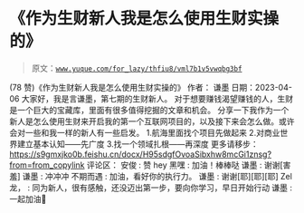 # 《作为生财新人我是怎么使用生财实操的》

> 原文：[`www.yuque.com/for_lazy/thfiu8/vml7b1v5vwqbg3bf`](https://www.yuque.com/for_lazy/thfiu8/vml7b1v5vwqbg3bf)

<ne-h2 id="3efce224" data-lake-id="3efce224"><ne-heading-ext><ne-heading-anchor></ne-heading-anchor><ne-heading-fold></ne-heading-fold></ne-heading-ext><ne-heading-content><ne-text id="u95370a42">(78 赞)《作为生财新人我是怎么使用生财实操的》</ne-text></ne-heading-content></ne-h2> <ne-p id="ucfc1eb1c" data-lake-id="ucfc1eb1c"><ne-text id="u785e2bc0">作者： 谦墨</ne-text></ne-p> <ne-p id="u5e5f5f76" data-lake-id="u5e5f5f76"><ne-text id="u704efd20">日期：2023-04-06</ne-text></ne-p> <ne-p id="u1f851dc0" data-lake-id="u1f851dc0"><ne-text id="uc8196b79">大家好，我是言谦墨，第七期的生财新人。</ne-text></ne-p> <ne-p id="u6d6b0173" data-lake-id="u6d6b0173"><ne-text id="u2a956b36">对于想要赚钱渴望赚钱的人，生财是一个巨大的宝藏库，里面有很多值得挖掘的文章和机会。</ne-text></ne-p> <ne-p id="u85bae686" data-lake-id="u85bae686"><ne-text id="u041342f8">分享一下我作为一个新人是怎么使用生财来开启我的第一个互联网项目的，以及接下来会怎么做。或许会对一些和我一样的新人有一些启发。</ne-text></ne-p> <ne-p id="u6eb16a68" data-lake-id="u6eb16a68"><ne-text id="u824cb0a2">1.航海里面找个项目先做起来</ne-text> <ne-text id="u72749520">2.对商业世界建立基本认知——先广度</ne-text> <ne-text id="u2a7a3876">3.找一个领域扎根——再深度</ne-text></ne-p> <ne-p id="uc5e8c785" data-lake-id="uc5e8c785"><ne-text id="uaad9806f">更多请移步：</ne-text> [<ne-text id="u3dad684c">https://s9gmxjko0b.feishu.cn/docx/H95sdgfOvoaSibxhw8mcGi1znsg?from=from_copylink</ne-text>](https://s9gmxjko0b.feishu.cn/docx/H95sdgfOvoaSibxhw8mcGi1znsg?from=from_copylink)</ne-p> <ne-hole id="u0fe3c39f" data-lake-id="u0fe3c39f"><ne-card data-card-name="hr" data-card-type="block" id="XiA9X" data-event-boundary="card"><ne-p id="u4b64465a" data-lake-id="u4b64465a"><ne-text id="uc2f43805">评论区：</ne-text></ne-p> <ne-p id="ua397817e" data-lake-id="ua397817e"><ne-text id="ud9f67a9f">安俊 : 赞</ne-text> <ne-text id="u642c8384">hey 黑嘿 : 加油！棒棒哒</ne-text> <ne-text id="u6795f135">谦墨 : 谢谢[害羞]</ne-text> <ne-text id="u1b8d5024">谦墨 : 冲冲冲</ne-text> <ne-text id="u1f60cb59">不期而遇 : 加油，看好你的执行力。</ne-text> <ne-text id="ua5bb3248">谦墨 : 谢谢[耶][耶][耶]</ne-text> <ne-text id="u470a461a">Zel 龙， : 同为新人，很有感触，还没迈出第一步，要向你学习，早日开始行动</ne-text> <ne-text id="ucaa0ffb1">谦墨 : 一起加油💪</ne-text></ne-p></ne-card></ne-hole>